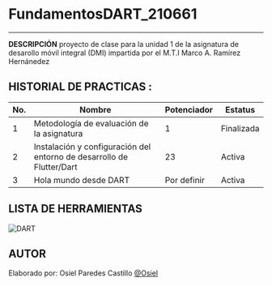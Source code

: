 # FundamentosDART_210661
----

**DESCRIPCIÓN**
proyecto de clase para la unidad 1 de la asignatura de desarollo móvil integral (DMI) impartida por el M.T.I Marco A. Ramírez Hernánedez

## HISTORIAL DE PRACTICAS :
|No.|Nombre|Potenciador|Estatus|
|--|--|--|--|
|1|Metodología de evaluación de la asignatura|1|Finalizada|
|2|Instalación y configuración del entorno de desarrollo de Flutter/Dart|23|Activa|
|3|Hola mundo desde DART|Por definir|Activa|

## LISTA DE HERRAMIENTAS
![DART](https://img.shields.io/badge/Dart-0175C2?style=for-the-badge&logo=dart&logoColor=white)

## AUTOR 
Elaborado por: Osiel Paredes Castillo [@Osiel](https://github.com/Osiel-Paredes)

